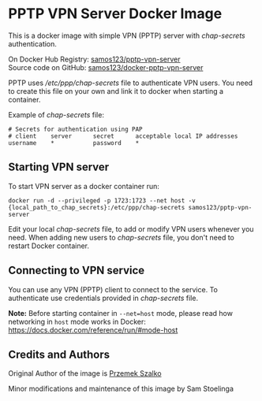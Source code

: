 # PPTP VPN Server Docker Image

This is a docker image with simple VPN (PPTP) server with _chap-secrets_ authentication.

On Docker Hub Registry: [samos123/pptp-vpn-server](https://hub.docker.com/r/samos123/pptp-vpn-server/)  
Source code on GitHub: [samos123/docker-pptp-vpn-server](https://github.com/samos123/docker-pptp-vpn-server)

PPTP uses _/etc/ppp/chap-secrets_ file to authenticate VPN users.
You need to create this file on your own and link it to docker when starting a container.

Example of _chap-secrets_ file:

````
# Secrets for authentication using PAP
# client    server      secret      acceptable local IP addresses
username    *           password    *
````


## Starting VPN server

To start VPN server as a docker container run:

````
docker run -d --privileged -p 1723:1723 --net host -v {local_path_to_chap_secrets}:/etc/ppp/chap-secrets samos123/pptp-vpn-server
````

Edit your local _chap-secrets_ file, to add or modify VPN users whenever you need.
When adding new users to _chap-secrets_ file, you don't need to restart Docker container.

## Connecting to VPN service
You can use any VPN (PPTP) client to connect to the service.
To authenticate use credentials provided in _chap-secrets_ file.



**Note:** Before starting container in `--net=host` mode, please read how networking in `host` mode works in Docker:
https://docs.docker.com/reference/run/#mode-host


## Credits and Authors

Original Author of the image is [Przemek Szalko](https://github.com/mobtitude/docker-vpn-pptp)

Minor modifications and maintenance of this image by Sam Stoelinga
